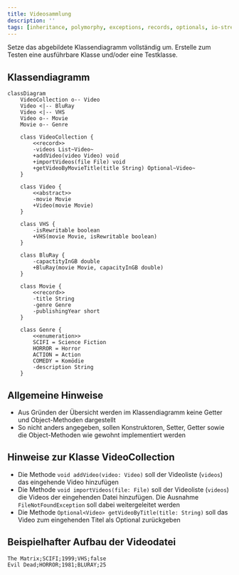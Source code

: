 ```yaml
---
title: Videosammlung
description: ''
tags: [inheritance, polymorphy, exceptions, records, optionals, io-streams]
---
```


Setze das abgebildete Klassendiagramm vollständig um. Erstelle zum Testen eine ausführbare Klasse und/oder eine Testklasse.

## Klassendiagramm

```mermaid
classDiagram
    VideoCollection o-- Video
    Video <|-- BluRay
    Video <|-- VHS
    Video o-- Movie
    Movie o-- Genre

    class VideoCollection {
        <<record>>
        -videos List~Video~
        +addVideo(video Video) void
        +importVideos(file File) void
        +getVideoByMovieTitle(title String) Optional~Video~
    }

    class Video {
        <<abstract>>
        -movie Movie
        +Video(movie Movie)
    }

    class VHS {
        -isRewritable boolean
        +VHS(movie Movie, isRewritable boolean)
    }

    class BluRay {
        -capactityInGB double
        +BluRay(movie Movie, capacityInGB double)
    }

    class Movie {
        <<record>>
        -title String
        -genre Genre
        -publishingYear short
    }

    class Genre {
        <<enumeration>>
        SCIFI = Science Fiction
        HORROR = Horror
        ACTION = Action
        COMEDY = Komödie
        -description String
    }
```

## Allgemeine Hinweise

- Aus Gründen der Übersicht werden im Klassendiagramm keine Getter und Object-Methoden dargestellt
- So nicht anders angegeben, sollen Konstruktoren, Setter, Getter sowie die Object-Methoden wie gewohnt implementiert werden

## Hinweise zur Klasse VideoCollection

- Die Methode `void addVideo(video: Video)` soll der Videoliste (`videos`) das eingehende Video hinzufügen
- Die Methode `void importVideos(file: File)` soll der Videoliste (`videos`) die Videos der eingehenden Datei hinzufügen. Die Ausnahme `FileNotFoundException` soll dabei weitergeleitet werden
- Die Methode `Optional<Video> getVideoByTitle(title: String)` soll das Video zum eingehenden Titel als Optional zurückgeben

## Beispielhafter Aufbau der Videodatei

```
The Matrix;SCIFI;1999;VHS;false
Evil Dead;HORROR;1981;BLURAY;25
```
